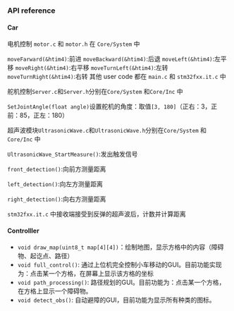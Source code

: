 ### API reference

#### Car

电机控制 `motor.c` 和 `motor.h` 在 `Core/System` 中

`moveFarward(&htim4)`:前进
`moveBackward(&htim4)`:后退
`moveLeft(&htim4)`:左平移
`moveRight(&htim4)`:右平移
`moveTurnLeft(&htim4)`:左转
`moveTurnRight(&htim4)`:右转
其他 user code 都在 `main.c` 和 `stm32fxx.it.c` 中



舵机控制`Server.c`和`Server.h`分别在`Core/System` 和`Core/Inc` 中

`SetJointAngle(float angle)`设置舵机的角度：取值`[3, 180]`（正右：3，正前：85，正左：180）



超声波模块`UltrasonicWave.c`和`UltrasonicWave.h`分别在`Core/System` 和`Core/Inc` 中

`UltrasonicWave_StartMeasure()`:发出触发信号

`front_detection()`:向前方测量距离

`left_detection()`:向左方测量距离

`right_detection()`:向右方测量距离

`stm32fxx.it.c` 中接收端接受到反弹的超声波后，计数并计算距离

#### Controlller

- `void draw_map(uint8_t map[4][4])`：绘制地图，显示方格中的内容（障碍物、起讫点、路径）
- `void full_control()`: 通过上位机完全控制小车移动的GUI。目前功能实现为：点击某一个方格，在屏幕上显示该方格的坐标
- `void path_processing()`: 路径规划的GUI。目前功能为：点击某一个方格，在方格上显示一个障碍物。
- `void detect_obs()`: 自动避障的GUI，目前功能为显示所有种类的图标。
